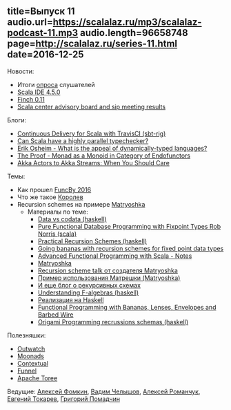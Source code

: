 title=Выпуск 11
audio.url=https://scalalaz.ru/mp3/scalalaz-podcast-11.mp3
audio.length=96658748
page=http://scalalaz.ru/series-11.html
date=2016-12-25
----
Новости:

- Итоги [опроса](https://docs.google.com/forms/d/e/1FAIpQLScVypV2NHeT9nBLMQ6PCTyU6F3pWauYAsWhcSdsMonJhnIFmA/viewform) слушателей
- [Scala IDE 4.5.0](http://scala-ide.org/blog/release-notes-4.5.0-vfinal.html)
- [Finch 0.11](https://github.com/finagle/finch/releases/tag/0.11)
- [Scala center advisory board and sip meeting results](http://www.scala-lang.org/blog/2016/12/13/sip-and-advisor-meetings.html)

Блоги:

- [Continuous Delivery for Scala with TravisCI (sbt-rig)](http://timperrett.com/2016/10/02/continuous-delivery-for-scala-with-travisci/)
- [Can Scala have a highly parallel typechecker?](https://medium.com/@gkossakowski/can-scala-have-a-highly-parallel-typechecker-95cd7c146d20#.64h8dsq5k)
- [Erik Osheim - What is the appeal of dynamically-typed languages?](https://gist.github.com/non/ec48b0a7343db8291b92)
- [The Proof - Monad as a Monoid in Category of Endofunctors](http://w.pitula.me/2016/monad-proof/)
- [Akka Actors to Akka Streams: When You Should Care](https://engineering.creditkarma.com/data/akka-actors-akka-streams-when-you-should-care/)


Темы:

- Как прошел [FuncBy 2016](http://fby.by/)
- Что же такое [Королев](https://github.com/fomkin/korolev)
- Recursion schemes на примере [Matryoshka](https://github.com/slamdata/matryoshka)
    - Материалы по теме:
        - [Data vs codata (haskell)](http://www.tac-tics.net/blog/data-vs-codata)
        - [Pure Functional Database Programming with Fixpoint Types Rob Norris (scala)](https://www.youtube.com/watch?v=7xSfLPD6tiQ)
        - [Practical Recursion Schemes (haskell)](https://medium.com/@jaredtobin/practical-recursion-schemes-c10648ec1c29#.u5cjg39y)
        - [Going bananas with recursion schemes for fixed point data types](http://bit.ly/2hVvVSK)
        - [Advanced Functional Programming with Scala - Notes](https://gist.github.com/jdegoes/97459c0045f373f4eaf126998d8f65dc#recursion-schemes)
        - [Matryoshka](https://github.com/slamdata/matryoshka)
        - [Recursion scheme talk от создателя Matryoshka](https://github.com/sellout/recursion-scheme-talk)
        - [Пример использования Матрешки (Matryoshka)](http://scastie.org/24378)
        - [И еще блог о рекурсивных схемах](http://blog.sumtypeofway.com)
        - [Understanding F-algebras (haskell)](https://www.schoolofhaskell.com/user/bartosz/understanding-algebras)
        - [Реализация на Haskell](http://comonad.com/reader/2009/recursion-schemes/)
        - [Functional Programming with Bananas, Lenses, Envelopes and Barbed Wire](http://citeseerx.ist.psu.edu/viewdoc/summary?doi=10.1.1.41.125)
        - [Origami Programming recrussions schemas (haskell)](https://www.cs.ox.ac.uk/jeremy.gibbons/publications/origami.pdf)

Полезняшки:

- [Outwatch](https://outwatch.github.io)
- [Moonads](https://github.com/marcesquerra/moonads)
- [Contextual](http://co.ntextu.al)
- [Funnel](http://verizon.github.io/funnel/)
- [Apache Toree](https://github.com/apache/incubator-toree)

Ведущие: [Алексей Фомкин](http://github.com/fomkin), [Вадим Челышов](http://github.com/dos65),
[Алексей Романчук](http://github.com/13h3r), [Евгений Токарев](http://github.com/strobe),
[Григорий Помадчин](http://github.com/pomadchin)

